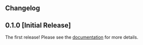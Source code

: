 Changelog
---

## 0.1.0 [Initial Release]

The first release!
Please see the [documentation](README.md) for more details.
